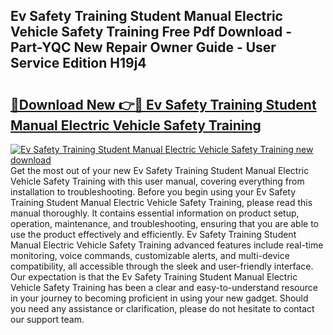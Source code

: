 ## Ev Safety Training Student Manual Electric Vehicle Safety Training Free Pdf Download - Part-YQC New Repair Owner Guide - User Service Edition H19j4

# <h2><a href="http://bc15895.oget.top/?id=Ev+Safety+Training+Student+Manual+Electric+Vehicle+Safety+Training">🔗Download New 👉🔴 Ev Safety Training Student Manual Electric Vehicle Safety Training</a></h2>

[![Ev Safety Training Student Manual Electric Vehicle Safety Training new download](https://i.imgur.com/5g1atiW.png)](http://bc15895.oget.top/?id=Ev+Safety+Training+Student+Manual+Electric+Vehicle+Safety+Training)
Get the most out of your new Ev Safety Training Student Manual Electric Vehicle Safety Training with this user manual, covering everything from installation to troubleshooting. Before you begin using your Ev Safety Training Student Manual Electric Vehicle Safety Training, please read this manual thoroughly. It contains essential information on product setup, operation, maintenance, and troubleshooting, ensuring that you are able to use the product effectively and efficiently. Ev Safety Training Student Manual Electric Vehicle Safety Training advanced features include real-time monitoring, voice commands, customizable alerts, and multi-device compatibility, all accessible through the sleek and user-friendly interface. Our expectation is that the Ev Safety Training Student Manual Electric Vehicle Safety Training has been a clear and easy-to-understand resource in your journey to becoming proficient in using your new gadget. Should you need any assistance or clarification, please do not hesitate to contact our support team.
